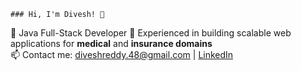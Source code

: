     ### Hi, I'm Divesh! 👋   
🚀 Java Full-Stack Developer
🔹 Experienced in building scalable web applications for **medical** and **insurance domains**  
📫 Contact me: diveshreddy.48@gmail.com | [LinkedIn](https://www.linkedin.com/in/divesh-reddy8/)


<!---
Divesh-R/Divesh-R is a ✨ special ✨ repository because its `README.md` (this file) appears on your GitHub profile.
You can click the Preview link to take a look at your changes.
--->
